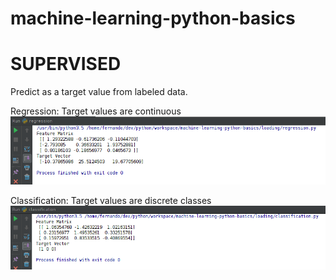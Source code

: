 # machine-learning-python-basics

# SUPERVISED
Predict as a target value from labeled data.

Regression:
Target values are continuous
![Regression dataset](https://raw.githubusercontent.com/fernandoabcampos/machine-learning-python-basics/master/resources/regression.png)

Classification: 
Target values are discrete classes
![Regression dataset](https://raw.githubusercontent.com/fernandoabcampos/machine-learning-python-basics/master/resources/classification.png)